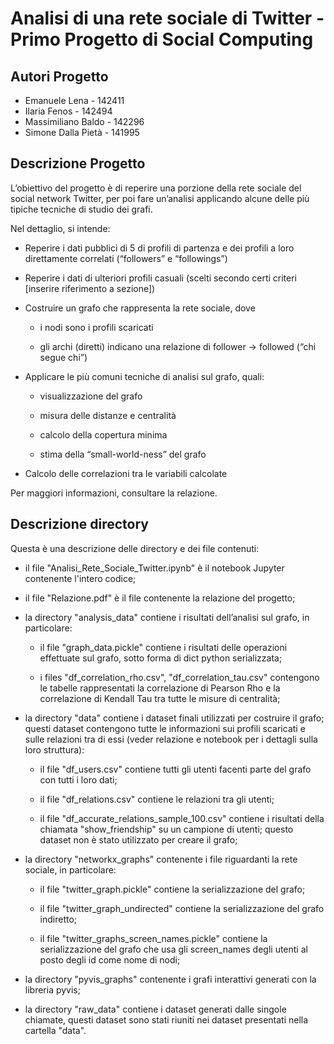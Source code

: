 # Analisi di una rete sociale di Twitter - Primo Progetto di Social Computing

## Autori Progetto

*   Emanuele Lena - 142411
*   Ilaria Fenos - 142494
*   Massimiliano Baldo - 142296
*   Simone Dalla Pietà - 141995

## Descrizione Progetto

L’obiettivo del progetto è di reperire una porzione della rete sociale del social network  Twitter, per poi fare un’analisi applicando alcune delle più tipiche tecniche di studio dei grafi. 

Nel dettaglio, si intende: 

- Reperire i dati pubblici di 5 di profili di partenza e dei profili a loro direttamente correlati (“followers” e “followings”)

- Reperire i dati di ulteriori profili casuali (scelti secondo certi criteri [inserire riferimento a sezione])

- Costruire un grafo che rappresenta la rete sociale, dove

    - i nodi sono i profili scaricati
    
    - gli archi (diretti) indicano una relazione di follower → followed (“chi segue chi”)

- Applicare le più comuni tecniche di analisi sul grafo, quali:

    - visualizzazione del grafo

    - misura delle distanze e centralità

    - calcolo della copertura minima

    - stima della “small-world-ness” del grafo

- Calcolo delle correlazioni tra le variabili calcolate

Per maggiori informazioni, consultare la relazione.

## Descrizione directory

Questa è una descrizione delle directory e dei file contenuti:

- il file "Analisi_Rete_Sociale_Twitter.ipynb" è il notebook Jupyter contenente l'intero codice;

- il file "Relazione.pdf" è il file contenente la relazione del progetto;

- la directory "analysis_data" contiene i risultati dell’analisi sul grafo, in particolare:

    - il file "graph_data.pickle" contiene i risultati delle operazioni effettuate sul grafo, sotto forma di dict python serializzata;

    - i files "df_correlation_rho.csv", "df_correlation_tau.csv" contengono le tabelle rappresentati la correlazione di Pearson Rho e la correlazione di Kendall Tau tra tutte le misure di centralità;

- la directory "data" contiene i dataset finali utilizzati per costruire il grafo; questi dataset contengono tutte le informazioni sui profili scaricati e sulle relazioni tra di essi (veder relazione e notebook per i dettagli sulla loro struttura):

    - il file "df_users.csv" contiene tutti gli utenti facenti parte del grafo con tutti i loro dati;

    - il file "df_relations.csv" contiene le relazioni tra gli utenti;

    - il file "df_accurate_relations_sample_100.csv" contiene i risultati della chiamata "show_friendship" su un campione di utenti; questo dataset non è stato utilizzato per creare il grafo;

- la directory "networkx_graphs" contenente i file riguardanti la rete sociale, in particolare:

    - il file "twitter_graph.pickle" contiene la serializzazione del grafo;

    - il file "twitter_graph_undirected" contiene la serializzazione del grafo indiretto;

    - il file "twitter_graphs_screen_names.pickle" contiene la serializzazione del grafo che usa gli screen_names degli utenti al posto degli id come nome di nodi;

- la directory "pyvis_graphs" contenente i grafi interattivi generati con la libreria pyvis; 

- la directory "raw_data" contiene i dataset generati dalle singole chiamate, questi dataset sono stati riuniti nei dataset presentati nella cartella "data".

